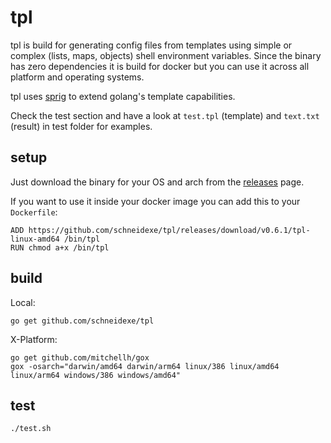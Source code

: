 # tpl

tpl is build for generating config files from templates using simple or complex (lists, maps, objects) shell environment 
variables. Since the binary has zero dependencies it is build for docker but you can use it across all platform and 
operating systems.

tpl uses [sprig](https://github.com/Masterminds/sprig) to extend golang's template capabilities.

Check the test section and have a look at `test.tpl` (template) and `text.txt` (result) in test folder for examples.

## setup

Just download the binary for your OS and arch from the [releases](https://github.com/schneidexe/tpl/releases) page. 

If you want to use it inside your docker image you can add this to your `Dockerfile`:

```
ADD https://github.com/schneidexe/tpl/releases/download/v0.6.1/tpl-linux-amd64 /bin/tpl
RUN chmod a+x /bin/tpl
```

## build 

Local:
```
go get github.com/schneidexe/tpl
```

X-Platform:
```
go get github.com/mitchellh/gox
gox -osarch="darwin/amd64 darwin/arm64 linux/386 linux/amd64 linux/arm64 windows/386 windows/amd64"
```

## test
```
./test.sh
```
